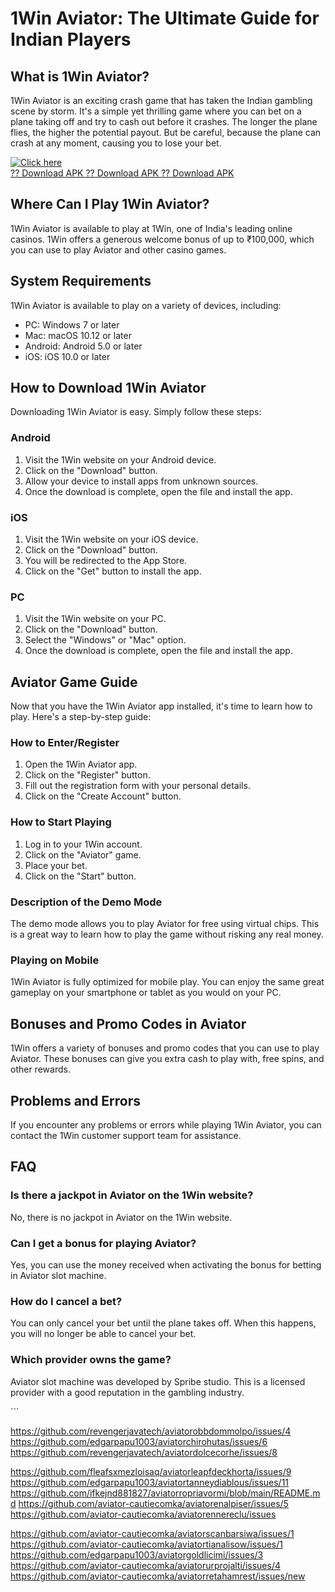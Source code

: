 # 1Win Aviator: The Ultimate Guide for Indian Players

## What is 1Win Aviator?

1Win Aviator is an exciting crash game that has taken the Indian
gambling scene by storm. It\'s a simple yet thrilling game where you can
bet on a plane taking off and try to cash out before it crashes. The
longer the plane flies, the higher the potential payout. But be careful,
because the plane can crash at any moment, causing you to lose your bet.

[![Click
here](https://readscoops.com/wp-content/uploads/2023/03/Readscoop-aviator-1-1.jpg)](https://traff.sbs/deff)\
[?? Download APK ?? Download APK ?? Download
APK](https://traff.sbs/deff)

## Where Can I Play 1Win Aviator?

1Win Aviator is available to play at 1Win, one of India\'s leading
online casinos. 1Win offers a generous welcome bonus of up to ₹100,000,
which you can use to play Aviator and other casino games.

## System Requirements

1Win Aviator is available to play on a variety of devices, including:

-   PC: Windows 7 or later
-   Mac: macOS 10.12 or later
-   Android: Android 5.0 or later
-   iOS: iOS 10.0 or later

## How to Download 1Win Aviator

Downloading 1Win Aviator is easy. Simply follow these steps:

### Android

1.  Visit the 1Win website on your Android device.
2.  Click on the "Download" button.
3.  Allow your device to install apps from unknown sources.
4.  Once the download is complete, open the file and install the app.

### iOS

1.  Visit the 1Win website on your iOS device.
2.  Click on the "Download" button.
3.  You will be redirected to the App Store.
4.  Click on the "Get" button to install the app.

### PC

1.  Visit the 1Win website on your PC.
2.  Click on the "Download" button.
3.  Select the "Windows" or "Mac" option.
4.  Once the download is complete, open the file and install the app.

## Aviator Game Guide

Now that you have the 1Win Aviator app installed, it\'s time to learn
how to play. Here\'s a step-by-step guide:

### How to Enter/Register

1.  Open the 1Win Aviator app.
2.  Click on the "Register" button.
3.  Fill out the registration form with your personal details.
4.  Click on the "Create Account" button.

### How to Start Playing

1.  Log in to your 1Win account.
2.  Click on the "Aviator" game.
3.  Place your bet.
4.  Click on the "Start" button.

### Description of the Demo Mode

The demo mode allows you to play Aviator for free using virtual chips.
This is a great way to learn how to play the game without risking any
real money.

### Playing on Mobile

1Win Aviator is fully optimized for mobile play. You can enjoy the same
great gameplay on your smartphone or tablet as you would on your PC.

## Bonuses and Promo Codes in Aviator

1Win offers a variety of bonuses and promo codes that you can use to
play Aviator. These bonuses can give you extra cash to play with, free
spins, and other rewards.

## Problems and Errors

If you encounter any problems or errors while playing 1Win Aviator, you
can contact the 1Win customer support team for assistance.

## FAQ

### Is there a jackpot in Aviator on the 1Win website?

No, there is no jackpot in Aviator on the 1Win website.

### Can I get a bonus for playing Aviator?

Yes, you can use the money received when activating the bonus for
betting in Aviator slot machine.

### How do I cancel a bet?

You can only cancel your bet until the plane takes off. When this
happens, you will no longer be able to cancel your bet.

### Which provider owns the game?

Aviator slot machine was developed by Spribe studio. This is a licensed
provider with a good reputation in the gambling industry.

\`\`\`

https://github.com/revengerjavatech/aviatorobbdommolpo/issues/4
https://github.com/edgarpapu1003/aviatorchirohutas/issues/6
https://github.com/revengerjavatech/aviatordolcecorhe/issues/8

https://github.com/fleafsxmezloisaq/aviatorleapfdeckhorta/issues/9
https://github.com/edgarpapu1003/aviatortanneydiablous/issues/11
https://github.com/ifkejnd881827/aviatorropriavormi/blob/main/README.md
https://github.com/aviator-cautiecomka/aviatorenalpiser/issues/5
https://github.com/aviator-cautiecomka/aviatorennereclu/issues

https://github.com/aviator-cautiecomka/aviatorscanbarsiwa/issues/1
https://github.com/aviator-cautiecomka/aviatortianalisow/issues/1
https://github.com/edgarpapu1003/aviatorgoldlicimi/issues/3
https://github.com/aviator-cautiecomka/aviatorurprojalti/issues/4
https://github.com/aviator-cautiecomka/aviatorretahamrest/issues/new
